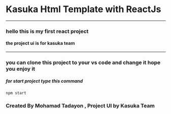 # Kasuka Html Template with ReactJs
---
### hello this is my first react project 
#### the project ui is for kasuka team 
---
### you can clone this project to your vs code and change it hope you enjoy it
##### for start project type this command
```
npm start
```

### Created By Mohamad Tadayon , Project UI by Kasuka Team